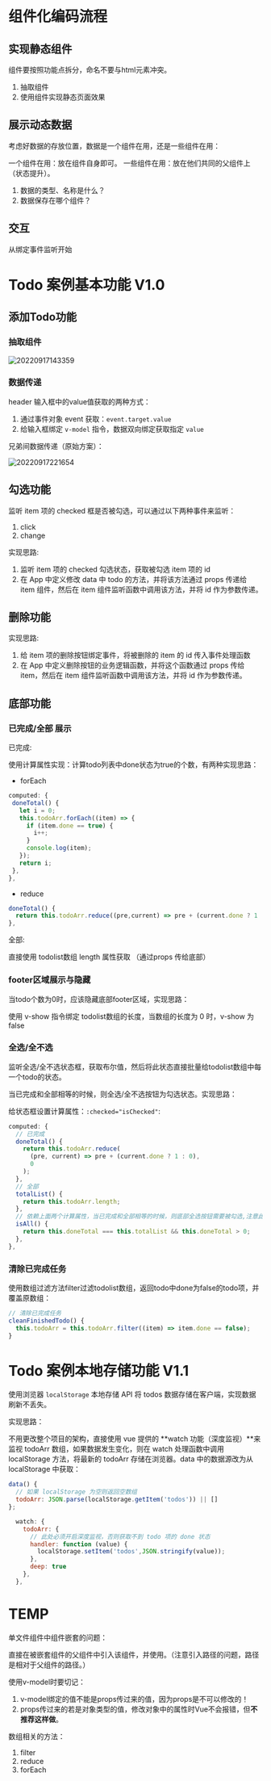 # 组件化编码流程

## 实现静态组件

组件要按照功能点拆分，命名不要与html元素冲突。

1. 抽取组件
2. 使用组件实现静态页面效果

## 展示动态数据

考虑好数据的存放位置，数据是一个组件在用，还是一些组件在用：

一个组件在用：放在组件自身即可。
一些组件在用：放在他们共同的父组件上（状态提升）。

1. 数据的类型、名称是什么？
2. 数据保存在哪个组件？

## 交互

从绑定事件监听开始

# Todo 案例基本功能 V1.0

## 添加Todo功能

### 抽取组件

![20220917143359](https://raw.githubusercontent.com/HaloBoys/PicGoMyDevice/main/img/20220917143359.png)

### 数据传递

header 输入框中的value值获取的两种方式：

1. 通过事件对象 event 获取：`event.target.value`
2. 给输入框绑定 `v-model` 指令，数据双向绑定获取指定 `value`

兄弟间数据传递（原始方案）：

![20220917221654](https://raw.githubusercontent.com/HaloBoys/PicGoMyDevice/main/img/20220917221654.png)

## 勾选功能

监听 item 项的 checked 框是否被勾选，可以通过以下两种事件来监听：

1. click
2. change

实现思路:

1. 监听 item 项的 checked 勾选状态，获取被勾选 item 项的 id
2. 在 App 中定义修改 data 中 todo 的方法，并将该方法通过 props 传递给 item 组件，然后在 item 组件监听函数中调用该方法，并将 id 作为参数传递。

## 删除功能

实现思路: 

1. 给 item 项的删除按钮绑定事件，将被删除的 item 的 id 传入事件处理函数
2. 在 App 中定义删除按钮的业务逻辑函数，并将这个函数通过 props 传给 item，然后在 item 组件监听函数中调用该方法，并将 id 作为参数传递。

## 底部功能

### 已完成/全部 展示

已完成:

使用计算属性实现：计算todo列表中done状态为true的个数，有两种实现思路：

- forEach

```javascript
computed: {
 doneTotal() {
   let i = 0;
   this.todoArr.forEach((item) => {
     if (item.done == true) {
       i++;
     }
     console.log(item);
   });
   return i;
 },
},
```

- reduce

```javascript
doneTotal() {
  return this.todoArr.reduce((pre,current) => pre + (current.done ? 1 : 0),0)
},

```

全部:

直接使用 todolist数组 length 属性获取 （通过props 传给底部）

### footer区域展示与隐藏

当todo个数为0时，应该隐藏底部footer区域，实现思路：

使用 v-show 指令绑定 todolist数组的长度，当数组的长度为 0 时，v-show 为 false

### 全选/全不选

监听全选/全不选状态框，获取布尔值，然后将此状态直接批量给todolist数组中每一个todo的状态。

当已完成和全部相等的时候，则全选/全不选按钮为勾选状态。实现思路：

给状态框设置计算属性：`:checked="isChecked"`:

```javascript
computed: {
  // 已完成
  doneTotal() {
    return this.todoArr.reduce(
      (pre, current) => pre + (current.done ? 1 : 0),
      0
    );
  },
  // 全部
  totalList() {
    return this.todoArr.length;
  },
  // 依赖上面两个计算属性，当已完成和全部相等的时候，则底部全选按钮需要被勾选,注意此处加了一个逻辑与判断，如果不加，则会出现当已完成和全部都为0的时候，出现勾选的bug
  isAll() {
    return this.doneTotal === this.totalList && this.doneTotal > 0;
  },
},
```

### 清除已完成任务

使用数组过滤方法filter过滤todolist数组，返回todo中done为false的todo项，并覆盖原数组：

```javascript
// 清除已完成任务
cleanFinishedTodo() {
  this.todoArr = this.todoArr.filter((item) => item.done == false);
}
```

# Todo 案例本地存储功能 V1.1

使用浏览器 `localStorage` 本地存储 API 将 todos 数据存储在客户端，实现数据刷新不丢失。

实现思路：

不用更改整个项目的架构，直接使用 vue 提供的 **watch 功能（深度监视）**来监视 todoArr 数组，如果数据发生变化，则在 watch 处理函数中调用 localStorage 方法，将最新的 todoArr 存储在浏览器。data 中的数据源改为从 localStorage 中获取：

```javascript
data() {
  // 如果 localStorage 为空则返回空数组
  todoArr: JSON.parse(localStorage.getItem('todos')) || []
};
```

```javascript
  watch: {
    todoArr: {
      // 此处必须开启深度监视，否则获取不到 todo 项的 done 状态
      handler: function (value) {
        localStorage.setItem('todos',JSON.stringify(value));
      },
      deep: true
    },
  },
```

# TEMP

单文件组件中组件嵌套的问题：

直接在被嵌套组件的父组件中引入该组件，并使用。（注意引入路径的问题，路径是相对于父组件的路径。）

使用v-model时要切记：

1. v-model绑定的值不能是props传过来的值，因为props是不可以修改的！
2. props传过来的若是对象类型的值，修改对象中的属性时Vue不会报错，但**不推荐这样做**。

数组相关的方法：

1. filter
2. reduce
3. forEach